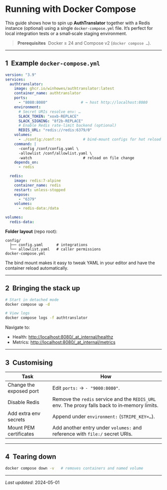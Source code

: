 # Running with Docker Compose

This guide shows how to spin up **AuthTranslator** together with a Redis instance (optional) using a single `docker‑compose.yml` file. It’s perfect for local integration tests or a small‑scale staging environment.

> **Prerequisites**  Docker ≥ 24 and Compose v2 (`docker compose …`).

---

## 1  Example `docker‑compose.yml`

```yaml
version: "3.9"
services:
  authtranslator:
    image: ghcr.io/winhowes/authtranslator:latest
    container_name: authtranslator
    ports:
      - "8080:8080"               # → host http://localhost:8080
    environment:
      # Secret URIs resolve env: …
      SLACK_TOKEN: "xoxb‑REPLACE"
      SLACK_SIGNING: "8f2b‑REPLACE"
      # Enable Redis rate‑limit backend (optional)
      REDIS_URL: "redis://redis:6379/0"
    volumes:
      - ./config:/conf:ro          # bind‑mount configs for hot reload
    command: |
      -config /conf/config.yaml \
      -allowlist /conf/allowlist.yaml \
      -watch                       # reload on file change
    depends_on:
      - redis

  redis:
    image: redis:7-alpine
    container_name: redis
    restart: unless-stopped
    expose:
      - "6379"
    volumes:
      - redis-data:/data

volumes:
  redis-data:
```

**Folder layout** (repo root):

```
config/
  ├── config.yaml      # integrations
  └── allowlist.yaml   # caller permissions
docker-compose.yml
```

The bind mount makes it easy to tweak YAML in your editor and have the container reload automatically.

---

## 2  Bringing the stack up

```bash
# Start in detached mode
docker compose up -d

# View logs
docker compose logs -f authtranslator
```

Navigate to:

* Health: [http://localhost:8080/\_at\_internal/healthz](http://localhost:8080/_at_internal/healthz)
* Metrics: [http://localhost:8080/\_at\_internal/metrics](http://localhost:8080/_at_internal/metrics)

---

## 3  Customising

| Task                    | How                                                                                           |
| ----------------------- | --------------------------------------------------------------------------------------------- |
| Change the exposed port | Edit `ports:` → `- "9000:8080"`.                                                              |
| Disable Redis           | Remove the `redis` service and the `REDIS_URL` env. The proxy falls back to in‑memory limits. |
| Add extra env secrets   | Append under `environment:` (`STRIPE_KEY=…`).                                                 |
| Mount PEM certificates  | Add another entry under `volumes:` and reference with `file:/` secret URIs.                   |

---

## 4  Tearing down

```bash
docker compose down -v   # removes containers and named volume
```

---

*Last updated*: 2024-05-01
